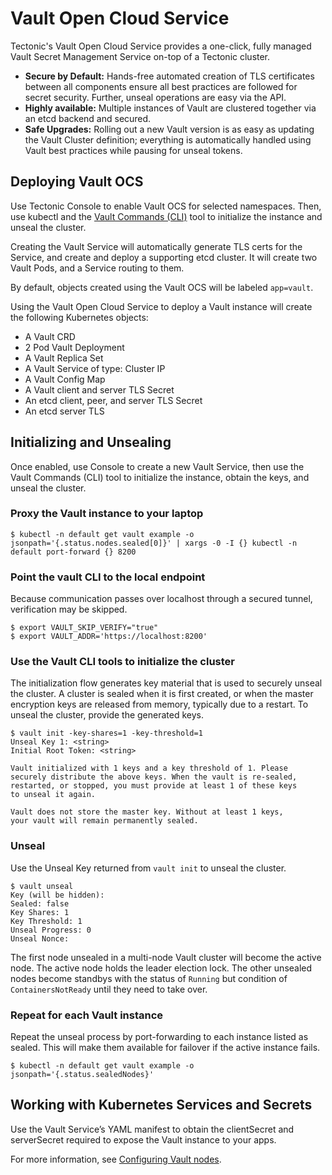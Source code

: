 # Vault Open Cloud Service

Tectonic's Vault Open Cloud Service provides a one-click, fully managed Vault Secret Management Service on-top of a Tectonic cluster.

* **Secure by Default:** Hands-free automated creation of TLS certificates between all components ensure all best practices are followed for secret security. Further, unseal operations are easy via the API.
* **Highly available:** Multiple instances of Vault are clustered together via an etcd backend and secured.
* **Safe Upgrades:** Rolling out a new Vault version is as easy as updating the Vault Cluster definition; everything is automatically handled using Vault best practices while pausing for unseal tokens.

## Deploying Vault OCS

Use Tectonic Console to enable Vault OCS for selected namespaces. Then, use kubectl and the [Vault Commands (CLI)][vault-cli] tool to initialize the instance and unseal the cluster.

Creating the Vault Service will automatically generate TLS certs for the Service, and create and deploy a supporting etcd cluster. It will create two Vault Pods, and a Service routing to them.

By default, objects created using the Vault OCS will be labeled `app=vault`.

Using the Vault Open Cloud Service to deploy a Vault instance will create the following Kubernetes objects:
* A Vault CRD
* 2 Pod Vault Deployment
* A Vault Replica Set
* A Vault Service of type: Cluster IP
* A Vault Config Map
* A Vault client and server TLS Secret
* An etcd client, peer, and server TLS Secret
* An etcd server TLS

## Initializing and Unsealing

Once enabled, use Console to create a new Vault Service, then use the Vault Commands (CLI) tool to initialize the instance, obtain the keys, and unseal the cluster.

### Proxy the Vault instance to your laptop

```
$ kubectl -n default get vault example -o jsonpath='{.status.nodes.sealed[0]}' | xargs -0 -I {} kubectl -n default port-forward {} 8200
```

### Point the vault CLI to the local endpoint

Because communication passes over localhost through a secured tunnel, verification may be skipped.

```
$ export VAULT_SKIP_VERIFY="true"
$ export VAULT_ADDR='https://localhost:8200'
```

### Use the Vault CLI tools to initialize the cluster

The initialization flow generates key material that is used to securely unseal the cluster. A cluster is sealed when it is first created, or when the master encryption keys are released from memory, typically due to a restart. To unseal the cluster, provide the generated keys.

```
$ vault init -key-shares=1 -key-threshold=1
Unseal Key 1: <string>
Initial Root Token: <string>

Vault initialized with 1 keys and a key threshold of 1. Please
securely distribute the above keys. When the vault is re-sealed,
restarted, or stopped, you must provide at least 1 of these keys
to unseal it again.

Vault does not store the master key. Without at least 1 keys,
your vault will remain permanently sealed.
```

### Unseal

Use the Unseal Key returned from `vault init` to unseal the cluster.

```
$ vault unseal
Key (will be hidden):
Sealed: false
Key Shares: 1
Key Threshold: 1
Unseal Progress: 0
Unseal Nonce:
```

The first node unsealed in a multi-node Vault cluster will become the active node. The active node holds the leader election lock. The other unsealed nodes become standbys with the status of `Running` but condition of `ContainersNotReady` until they need to take over.

### Repeat for each Vault instance

Repeat the unseal process by port-forwarding to each instance listed as sealed. This will make them available for failover if the active instance fails.

```
$ kubectl -n default get vault example -o jsonpath='{.status.sealedNodes}'
```

## Working with Kubernetes Services and Secrets

Use the Vault Service’s YAML manifest to obtain the clientSecret and serverSecret required to expose the Vault instance to your apps.

For more information, see [Configuring Vault nodes][configure-vault].


[configure-vault]: https://github.com/coreos-inc/vault-operator/blob/master/doc/user/vault.md#writing-secrets-to-the-active-node
[vault-cli]: https://www.vaultproject.io/docs/install/index.html
